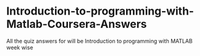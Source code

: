 # Introduction-to-programming-with-Matlab-Coursera-Answers
All the quiz answers for will be Introduction to programming with MATLAB week wise
